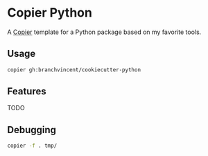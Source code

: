 # Copier Python

A [Copier](https://github.com/copier-org/copier) template for a Python package based on my favorite tools.

## Usage

```sh
copier gh:branchvincent/cookiecutter-python
```

## Features

TODO

## Debugging

```sh
copier -f . tmp/
```
